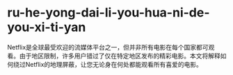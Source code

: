 # ru-he-yong-dai-li-you-hua-ni-de-you-xi-ti-yan
Netflix是全球最受欢迎的流媒体平台之一，但并非所有电影在每个国家都可观看。由于地区限制，许多用户错过了仅在特定地区发布的精彩电影。本文将解释如何绕过Netflix的地理屏蔽，让您无论身在何处都能观看所有喜爱的电影。
